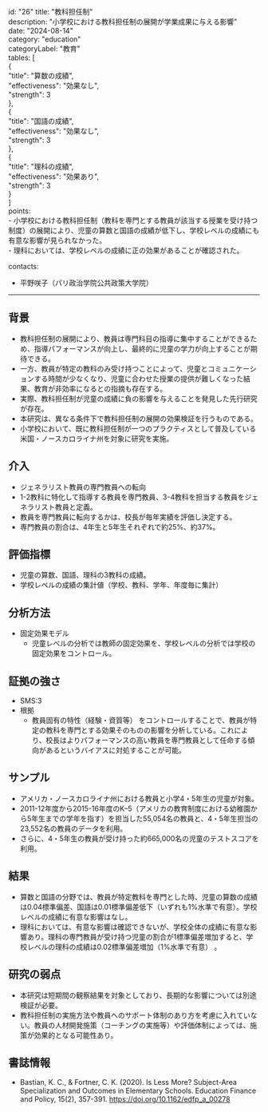 id: "26"
title: "教科担任制"  
description: "小学校における教科担任制の展開が学業成果に与える影響"  
date: "2024-08-14"  
category: "education"  
categoryLabel: "教育"  
tables: [  
  {  
    "title": "算数の成績",  
    "effectiveness": "効果なし",  
    "strength": 3  
  },  
  {  
    "title": "国語の成績",  
    "effectiveness": "効果なし",  
    "strength": 3  
  },  
  {  
    "title": "理科の成績",  
    "effectiveness": "効果あり",  
    "strength": 3  
  }  
]  
points:  
    - 小学校における教科担任制（教科を専門とする教員が該当する授業を受け持つ制度）の展開により、児童の算数と国語の成績が低下し、学校レベルの成績にも有意な影響が見られなかった。  
    - 理科においては、学校レベルの成績に正の効果があることが確認された。  
    

contacts:  
  -  平野咲子（パリ政治学院公共政策大学院）  
---

## 背景  
- 教科担任制の展開により、教員は専門科目の指導に集中することができるため、指導パフォーマンスが向上し、最終的に児童の学力が向上することが期待できる。  
- 一方、教員が特定の教科のみ受け持つことによって、児童とコミュニケーションする時間が少なくなり、児童に合わせた授業の提供が難しくなった結果、教育が非効率になるとの指摘も存在する。  
- 実際、教科担任制が児童の成績に負の影響を与えることを発見した先行研究が存在。  
- 本研究は、異なる条件下で教科担任制の展開の効果検証を行うものである。
- 小学校において、既に教科担任制が一つのプラクティスとして普及している米国・ノースカロライナ州を対象に研究を実施。

## 介入  
- ジェネラリスト教員の専門教員への転向  
- 1-2教科に特化して指導する教員を専門教員、3-4教科を担当する教員をジェネラリスト教員と定義。  
- 教員を専門教員に転向するかは、校長が毎年実績を評価し決定する。
- 専門教員の割合は、4年生と5年生それぞれで約25%、約37%。


## 評価指標  
- 児童の算数、国語、理科の3教科の成績。  
- 学校レベルの成績の集計値（学校、教科、学年、年度毎に集計）

## 分析方法  
- 固定効果モデル  
    - 児童レベルの分析では教師の固定効果を、学校レベルの分析では学校の固定効果をコントロール。

## 証拠の強さ  
- SMS:3  
- 根拠  
    - 教員固有の特性（経験・資質等） をコントロールすることで、教員が特定の教科を専門とする効果そのものの影響を分析している。これにより、校長はよりパフォーマンスの高い教員を専門教員として任命する傾向があるというバイアスに対処することが可能。

## サンプル  
-  アメリカ・ノースカロライナ州における教員と小学4・5年生の児童が対象。  
- 2011-12年度から2015-16年度のK–5（アメリカの教育制度における幼稚園から5年生までの学年を指す）を担当した55,054名の教員と、4・5年生担当の23,552名の教員のデータを利用。  
- さらに、4・5年生の教員が受け持った約665,000名の児童のテストスコアを利用。

## 結果  
- 算数と国語の分野では、教員が特定教科を専門とした時、児童の算数の成績は0.04標準偏差、国語は0.01標準偏差低下（いずれも1%水準で有意）。学校レベルの成績に有意な影響はなし。  
- 理科においては、有意な影響は確認できないが、学校全体の成績に有意な影響あり。理科の専門教員が受け持つ児童の割合が1標準偏差増加すると、学校レベルの理科の成績は0.02標準偏差増加（1%水準で有意） 。

## 研究の弱点  
- 本研究は短期間の観察結果を対象としており、長期的な影響については別途検証が必要。  
- 教科担任制の実施方法や教員へのサポート体制のあり方を考慮に入れていない。教員の人材開発施策（コーチングの実施等）や評価体制によっては、施策が効果的となる可能性あり。

## 書誌情報  
- Bastian, K. C., & Fortner, C. K. (2020). Is Less More? Subject-Area Specialization and Outcomes in Elementary Schools. Education Finance and Policy, 15(2), 357-391. https://doi.org/10.1162/edfp_a_00278

